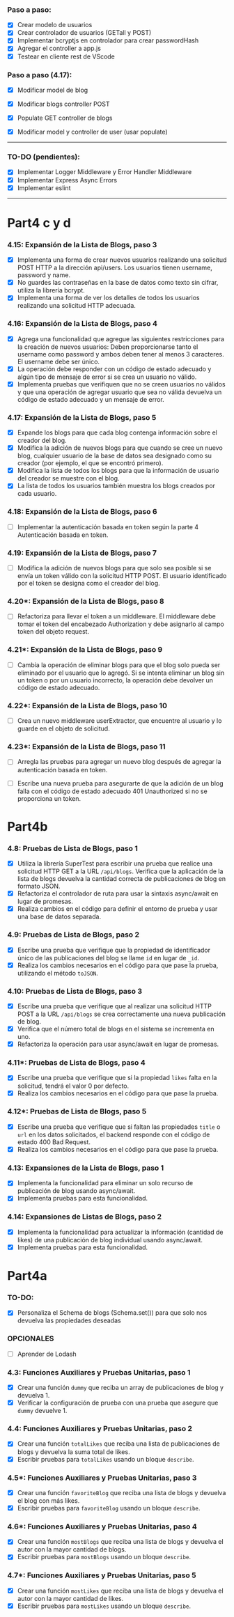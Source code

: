 ### Paso a paso:
- [x] Crear modelo de usuarios
- [x] Crear controlador de usuarios (GETall y POST)
- [x] Implementar bcryptjs en controlador para crear passwordHash
- [x] Agregar el controller a app.js
- [x] Testear en cliente rest de VScode

### Paso a paso (4.17):
- [x] Modificar model de blog 
- [x] Modificar blogs controller POST 
- [x] Populate GET controller de blogs
- [x] Modificar model y controller de user (usar populate)


---
### TO-DO (pendientes):
- [x] Implementar Logger Middleware y Error Handler Middleware
- [x] Implementar Express Async Errors
- [x] Implementar eslint
---

# Part4 c y d

### 4.15: Expansión de la Lista de Blogs, paso 3

- [x] Implementa una forma de crear nuevos usuarios realizando una solicitud POST HTTP a la dirección api/users. Los usuarios tienen username, password y name.
- [x] No guardes las contraseñas en la base de datos como texto sin cifrar, utiliza la librería bcrypt.
- [x] Implementa una forma de ver los detalles de todos los usuarios realizando una solicitud HTTP adecuada.

### 4.16: Expansión de la Lista de Blogs, paso 4

- [x] Agrega una funcionalidad que agregue las siguientes restricciones para la creación de nuevos usuarios: Deben proporcionarse tanto el username como password y ambos deben tener al menos 3 caracteres. El username debe ser único.
- [x] La operación debe responder con un código de estado adecuado y algún tipo de mensaje de error si se crea un usuario no válido.
- [x] Implementa pruebas que verifiquen que no se creen usuarios no válidos y que una operación de agregar usuario que sea no válida devuelva un código de estado adecuado y un mensaje de error.

### 4.17: Expansión de la Lista de Blogs, paso 5

- [x] Expande los blogs para que cada blog contenga información sobre el creador del blog.
- [x] Modifica la adición de nuevos blogs para que cuando se cree un nuevo blog, cualquier usuario de la base de datos sea designado como su creador (por ejemplo, el que se encontró primero).
- [x] Modifica la lista de todos los blogs para que la información de usuario del creador se muestre con el blog.
- [x] La lista de todos los usuarios también muestra los blogs creados por cada usuario.

### 4.18: Expansión de la Lista de Blogs, paso 6

- [ ] Implementar la autenticación basada en token según la parte 4 Autenticación basada en token.

### 4.19: Expansión de la Lista de Blogs, paso 7

- [ ] Modifica la adición de nuevos blogs para que solo sea posible si se envía un token válido con la solicitud HTTP POST. El usuario identificado por el token se designa como el creador del blog.

### 4.20\*: Expansión de la Lista de Blogs, paso 8

- [ ] Refactoriza para llevar el token a un middleware. El middleware debe tomar el token del encabezado Authorization y debe asignarlo al campo token del objeto request.

### 4.21\*: Expansión de la Lista de Blogs, paso 9

- [ ] Cambia la operación de eliminar blogs para que el blog solo pueda ser eliminado por el usuario que lo agregó. Si se intenta eliminar un blog sin un token o por un usuario incorrecto, la operación debe devolver un código de estado adecuado.

### 4.22\*: Expansión de la Lista de Blogs, paso 10

- [ ] Crea un nuevo middleware userExtractor, que encuentre al usuario y lo guarde en el objeto de solicitud.

### 4.23\*: Expansión de la Lista de Blogs, paso 11

- [ ] Arregla las pruebas para agregar un nuevo blog después de agregar la autenticación basada en token.
- [ ] Escribe una nueva prueba para asegurarte de que la adición de un blog falla con el código de estado adecuado 401 Unauthorized si no se proporciona un token.





# Part4b
### 4.8: Pruebas de Lista de Blogs, paso 1

- [x] Utiliza la librería SuperTest para escribir una prueba que realice una solicitud HTTP GET a la URL `/api/blogs`. Verifica que la aplicación de la lista de blogs devuelva la cantidad correcta de publicaciones de blog en formato JSON.
- [x] Refactoriza el controlador de ruta para usar la sintaxis async/await en lugar de promesas.
- [x] Realiza cambios en el código para definir el entorno de prueba y usar una base de datos separada.

### 4.9: Pruebas de Lista de Blogs, paso 2

- [x] Escribe una prueba que verifique que la propiedad de identificador único de las publicaciones del blog se llame `id` en lugar de `_id`.
- [x] Realiza los cambios necesarios en el código para que pase la prueba, utilizando el método `toJSON`.

### 4.10: Pruebas de Lista de Blogs, paso 3

- [x] Escribe una prueba que verifique que al realizar una solicitud HTTP POST a la URL `/api/blogs` se crea correctamente una nueva publicación de blog.
- [x] Verifica que el número total de blogs en el sistema se incrementa en uno.
- [x] Refactoriza la operación para usar async/await en lugar de promesas.

### 4.11\*: Pruebas de Lista de Blogs, paso 4

- [x] Escribe una prueba que verifique que si la propiedad `likes` falta en la solicitud, tendrá el valor 0 por defecto.
- [x] Realiza los cambios necesarios en el código para que pase la prueba.

### 4.12\*: Pruebas de Lista de Blogs, paso 5

- [x] Escribe una prueba que verifique que si faltan las propiedades `title` o `url` en los datos solicitados, el backend responde con el código de estado 400 Bad Request.
- [x] Realiza los cambios necesarios en el código para que pase la prueba.

### 4.13: Expansiones de la Lista de Blogs, paso 1

- [x] Implementa la funcionalidad para eliminar un solo recurso de publicación de blog usando async/await.
- [x] Implementa pruebas para esta funcionalidad.

### 4.14: Expansiones de Listas de Blogs, paso 2

- [x] Implementa la funcionalidad para actualizar la información (cantidad de likes) de una publicación de blog individual usando async/await.
- [x] Implementa pruebas para esta funcionalidad.

# Part4a

### TO-DO:

- [x] Personaliza el Schema de blogs (Schema.set()) para que solo nos devuelva las propiedades deseadas

### OPCIONALES

- [ ] Aprender de Lodash

### 4.3: Funciones Auxiliares y Pruebas Unitarias, paso 1

- [x] Crear una función `dummy` que reciba un array de publicaciones de blog y devuelva 1.
- [x] Verificar la configuración de prueba con una prueba que asegure que `dummy` devuelve 1.

### 4.4: Funciones Auxiliares y Pruebas Unitarias, paso 2

- [x] Crear una función `totalLikes` que reciba una lista de publicaciones de blogs y devuelva la suma total de likes.
- [x] Escribir pruebas para `totalLikes` usando un bloque `describe`.

### 4.5\*: Funciones Auxiliares y Pruebas Unitarias, paso 3

- [x] Crear una función `favoriteBlog` que reciba una lista de blogs y devuelva el blog con más likes.
- [x] Escribir pruebas para `favoriteBlog` usando un bloque `describe`.

### 4.6\*: Funciones Auxiliares y Pruebas Unitarias, paso 4

- [x] Crear una función `mostBlogs` que reciba una lista de blogs y devuelva el autor con la mayor cantidad de blogs.
- [x] Escribir pruebas para `mostBlogs` usando un bloque `describe`.

### 4.7\*: Funciones Auxiliares y Pruebas Unitarias, paso 5

- [x] Crear una función `mostLikes` que reciba una lista de blogs y devuelva el autor con la mayor cantidad de likes.
- [x] Escribir pruebas para `mostLikes` usando un bloque `describe`.
